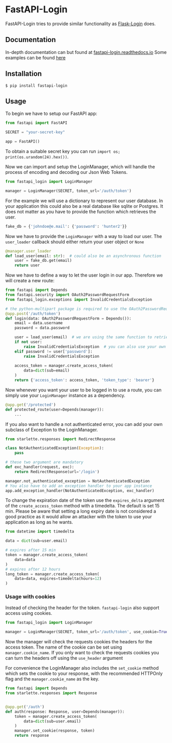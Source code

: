 # FastAPI-Login

FastAPI-Login tries to provide similar functionality as [Flask-Login](https://github.com/maxcountryman/flask-login) does.

## Documentation
In-depth documentation can but found at [fastapi-login.readthedocs.io](https://fastapi-login.readthedocs.io/)
Some examples can be found [here](https://github.com/MushroomMaula/fastapi_login/tree/master/examples) 

## Installation

```shell script
$ pip install fastapi-login
```

## Usage

To begin we have to setup our FastAPI app:
````python
from fastapi import FastAPI

SECRET = "your-secret-key"

app = FastAPI()
````
To obtain a suitable secret key you can run ``import os; print(os.urandom(24).hex())``.

Now we can import and setup the LoginManager, which will handle the process of
encoding and decoding our Json Web Tokens.

````python
from fastapi_login import LoginManager

manager = LoginManager(SECRET, token_url='/auth/token')
````
For the example we will use a dictionary to represent our user database. In your
application this could also be a real database like sqlite or Postgres. It does not
matter as you have to provide the function which retrieves the user.

````python
fake_db = {'johndoe@e.mail': {'password': 'hunter2'}}
````

Now we have to provide the ``LoginManager`` with a way to load our user. The 
`user_loader` callback should either return your user object or ``None``

````python
@manager.user_loader
def load_user(email: str):  # could also be an asynchronous function
    user = fake_db.get(email)
    return user
````

Now we have to define a way to let the user login in our app. Therefore we will create
a new route:

````python
from fastapi import Depends
from fastapi.security import OAuth2PasswordRequestForm
from fastapi_login.exceptions import InvalidCredentialsException

# the python-multipart package is required to use the OAuth2PasswordRequestForm
@app.post('/auth/token')
def login(data: OAuth2PasswordRequestForm = Depends()):
    email = data.username
    password = data.password

    user = load_user(email)  # we are using the same function to retrieve the user
    if not user:
        raise InvalidCredentialsException  # you can also use your own HTTPException
    elif password != user['password']:
        raise InvalidCredentialsException
    
    access_token = manager.create_access_token(
        data=dict(sub=email)
    )
    return {'access_token': access_token, 'token_type': 'bearer'}
````

Now whenever you want your user to be logged in to use a route, you can simply
use your ``LoginManager`` instance as a dependency.

````python
@app.get('/protected')
def protected_route(user=Depends(manager)):
    ...
````

If you also want to handle a not authenticated error, you can add your own subclass of Exception to the LoginManager.
````python
from starlette.responses import RedirectResponse

class NotAuthenticatedException(Exception):
    pass

# these two argument are mandatory
def exc_handler(request, exc):
    return RedirectResponse(url='/login')

manager.not_authenticated_exception = NotAuthenticatedException
# You also have to add an exception handler to your app instance
app.add_exception_handler(NotAuthenticatedException, exc_handler)
````

To change the expiration date of the token use the ``expires_delta`` argument of the `create_access_token` method 
with a timedelta. The default is set 15 min. Please be aware that setting a long expiry date is not considered a good practice
as it would allow an attacker with the token to use your application as long as he wants.

````python
from datetime import timedelta

data = dict(sub=user.email)

# expires after 15 min
token = manager.create_access_token(
    data=data
)
# expires after 12 hours
long_token = manager.create_access_token(
    data=data, expires=timedelta(hours=12)
)
````

### Usage with cookies
Instead of checking the header for the token. ``fastapi-login``  also support access using cookies.

````python
from fastapi_login import LoginManager

manager = LoginManager(SECRET, token_url='/auth/token', use_cookie=True)
````
Now the manager will check the requests cookies the headers for the access token. The name of the cookie can be set using
 ``manager.cookie_name``.
If you only want to check the requests cookies you can turn the headers off using the ``use_header`` argument

For convenience the LoginManager also includes the ``set_cookie`` method which sets the cookie to your response,
with the recommended HTTPOnly flag and the ``manager.cookie_name`` as the key.
````python
from fastapi import Depends
from starlette.responses import Response


@app.get('/auth')
def auth(response: Response, user=Depends(manager)):
    token = manager.create_access_token(
        data=dict(sub=user.email)
    )
    manager.set_cookie(response, token)
    return response
    
````